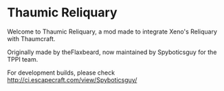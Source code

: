 Thaumic Reliquary
=================
Welcome to Thaumic Reliquary, a mod made to integrate Xeno's Reliquary with Thaumcraft.

Originally made by theFlaxbeard, now maintained by Spyboticsguy for the TPPI team.

For development builds, please check http://ci.escapecraft.com/view/Spyboticsguy/